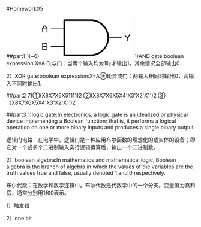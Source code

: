 #Homework05

##part1
1)~6)![5-1](images/5-1.jpg)
1)AND gate:boolean expression:X=A·B;与门：当两个输入均为1时才输出1，其余情况全部输出0.

2）XOR gate:boolean expression:X=A⊕B;异或门：两输入相同时输出0，两输入不同时输出1.

##part2
7)①(X8X7X6X51111)2
  ②(X8X7X6X5X4'X3'X2'X1')2
  ③（X8X7X6X5X4'X3'X2'X1')2

##part3
1)logic gate:In electronics, a logic gate is an idealized or physical device implementing a Boolean function; that is, it performs a logical operation on one or more binary inputs and produces a single binary output.

逻辑门电路：在电学中，逻辑门是一种应用布尔函数的理想化的或实体的设备；即它对一个或多个二进制输入实行逻辑运算后，输出一个二进制数。

2）boolean algebra:In mathematics and mathematical logic, Boolean algebra is the branch of algebra in which the values of the variables are the truth values true and false, usually denoted 1 and 0 respectively.

布尔代数：在数学和数学逻辑中，布尔代数是代数学中的一个分支。变量值为真和假，通常分别用1和0表示。

1）触发器

2）one bit